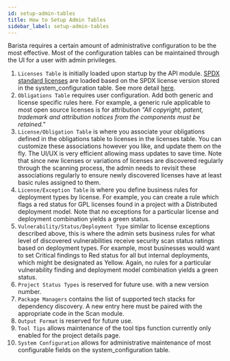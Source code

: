 ```yaml
---
id: setup-admin-tables
title: How to Setup Admin Tables
sidebar_label: setup-admin-tables
---
```


Barista requires a certain amount of administrative configuration to be the most effective.  Most of the configuration tables can be maintained through the UI for a user with admin privileges.


1. `Licenses Table` is initially loaded upon startup by the API module.  [SPDX standard licenses](https://github.com/spdx/license-list-data/blob/master/json/licenses.json) are loaded based on the SPDX license version stored in the system_configuration table.  See more detail [here](licenses).
1. `Obligations Table` requires user configuration.  Add both generic and license specific rules here.  For example, a generic rule applicable to most open source licenses is for attribution _"All copyright, patent, trademark and attribution notices from the components must be retained."_
1. `License/Obligation Table` is where you associate your obligations defined in the obligations table to licenses in the licenses table.  You can customize these associations however you like, and update them on the fly.  The UI/UX is very efficient allowing mass updates to save time.  Note that since new licenses or variations of licenses are discovered regularly through the scanning process, the admin needs to revisit these associations regularly to ensure newly discovered licenses have at least basic rules assigned to them.
1. `License/Exception Table` is where you define business rules for deployment types by license.  For example, you can create a rule which flags a red status for GPL licenses found in a project with a Distributed deployment model.  Note that no exceptions for a particular license and deployment combination yields a green status.
1. `Vulnerability/Status/Deployment Type` similar to license exceptions described above, this is where the admin sets business rules for what level of discovered vulnerabilities receive security scan status ratings based on deployment types.  For example, most businesses would want to set Critical findings to Red status for all but internal deployments, which might be designated as Yellow.  Again, no rules for a particular vulnerability finding and deployment model combination yields a green status.
1. `Project Status Types` is reserved for future use.
with a new version number.
1. `Package Managers` contains the list of supported tech stacks for dependency discovery.  A new entry here must be paired with the appropriate code in the Scan module.
1. `Output Format` is reserved for future use.
1. `Tool Tips` allows maintenance of the tool tips function currently only enabled for the project details page.    
1. `System Configuration` allows for administrative maintenance of most configurable fields on the system_configuration table.

